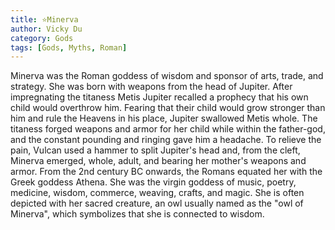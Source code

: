 ```yaml
---
title: ⭐Minerva
author: Vicky Du
category: Gods
tags: [Gods, Myths, Roman]
---
```

Minerva was the Roman goddess of wisdom and sponsor of arts, trade, and strategy. She was born with weapons from the head of Jupiter. After impregnating the titaness Metis Jupiter recalled a prophecy that his own child would overthrow him. Fearing that their child would grow stronger than him and rule the Heavens in his place, Jupiter swallowed Metis whole. The titaness forged weapons and armor for her child while within the father-god, and the constant pounding and ringing gave him a headache. To relieve the pain, Vulcan used a hammer to split Jupiter's head and, from the cleft, Minerva emerged, whole, adult, and bearing her mother's weapons and armor. From the 2nd century BC onwards, the Romans equated her with the Greek goddess Athena. She was the virgin goddess of music, poetry, medicine, wisdom, commerce, weaving, crafts, and magic. She is often depicted with her sacred creature, an owl usually named as the "owl of Minerva", which symbolizes that she is connected to wisdom.